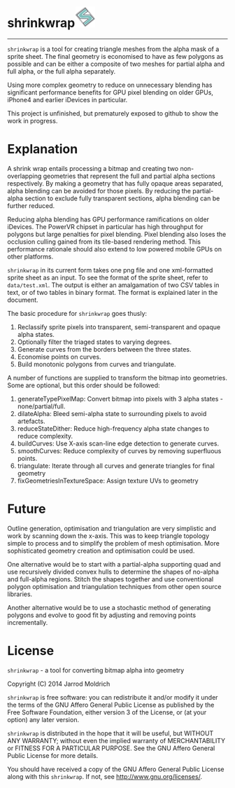 # shrinkwrap![shrinkwrap logo](shrinkwraplogo.png "shrinkwrap")
***                                                                                         

`shrinkwrap` is a tool for creating triangle meshes from the alpha mask of a sprite sheet.  The final geometry is economised to have as few polygons as possible and can be either a composite of two meshes for partial alpha and full alpha, or the full alpha separately.

Using more complex geometry to reduce on unnecessary blending has significant performance benefits for GPU pixel blending on older GPUs, iPhone4 and earlier iDevices in particular.

This project is unfinished, but prematurely exposed to github to show the work in progress.    

# Explanation

A shrink wrap entails processing a bitmap and creating two non-overlapping geometries that represent the full and partial alpha sections respectively. By making a geometry that has fully opaque areas separated, alpha blending can be avoided for those pixels.  By reducing the partial-alpha section to exclude fully transparent sections, alpha blending can be further reduced.

Reducing alpha blending has GPU performance ramifications on older iDevices.  The PowerVR chipset in particular has high throughput for polygons but large penalties for pixel blending.  Pixel blending also loses the occlusion culling gained from its tile-based rendering method.  This performance rationale should also extend to low powered mobile GPUs on other platforms.

`shrinkwrap` in its current form takes one png file and one xml-formatted sprite sheet as an input.  To see the format of the sprite sheet, refer to `data/test.xml`.  The output is either an amalgamation of two CSV tables in text, or of two tables in binary format.  The format is explained later in the document.
                                                                          
The basic procedure for `shrinkwrap` goes thusly:
   
1. Reclassify sprite pixels into transparent, semi-transparent and opaque alpha states.
2. Optionally filter the triaged states to varying degrees.
3. Generate curves from the borders between the three states.
4. Economise points on curves.
5. Build monotonic polygons from curves and triangulate.

A number of functions are supplied to transform the bitmap into geometries.  Some are optional, but this order should be followed:

1. generateTypePixelMap: Convert bitmap into pixels with 3 alpha states - none/partial/full.
2. dilateAlpha: Bleed semi-alpha state to surrounding pixels to avoid artefacts.
3. reduceStateDither: Reduce high-frequency alpha state changes to reduce complexity.
4. buildCurves: Use X-axis scan-line edge detection to generate curves.
5. smoothCurves: Reduce complexity of curves by removing superfluous points.
6. triangulate: Iterate through all curves and generate triangles for final geometry
7. fixGeometriesInTextureSpace: Assign texture UVs to geometry

# Future

Outline generation, optimisation and triangulation are very simplistic and work by scanning down the x-axis.  This was to keep triangle topology simple to process and to simplify the problem of mesh optimisation.  More sophisticated geometry creation and optimisation could be used.

One alternative would be to start with a partial-alpha supporting quad and use recursively divided convex hulls to determine the shapes of no-alpha and full-alpha regions.  Stitch the shapes together and use conventional polygon optimisation and triangulation techniques from other open source libraries.

Another alternative would be to use a stochastic method of generating polygons and evolve to good fit by adjusting and removing points incrementally.  

# License

`shrinkwrap` - a tool for converting bitmap alpha into geometry

Copyright (C) 2014  Jarrod Moldrich

`shrinkwrap` is free software: you can redistribute it and/or modify it under the terms of the GNU Affero General Public License as published by the Free Software Foundation, either version 3 of the License, or (at your option) any later version.

`shrinkwrap` is distributed in the hope that it will be useful, but WITHOUT ANY WARRANTY; without even the implied warranty of MERCHANTABILITY or FITNESS FOR A PARTICULAR PURPOSE.  See the GNU Affero General Public License for more details.

You should have received a copy of the GNU Affero General Public License along with this `shrinkwrap`.  If not, see <http://www.gnu.org/licenses/>.
